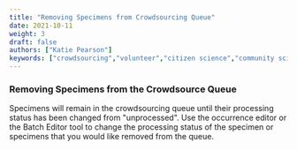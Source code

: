 ```yaml
---
title: "Removing Specimens from Crowdsourcing Queue"
date: 2021-10-11
weight: 3
draft: false
authors: ["Katie Pearson"]
keywords: ["crowdsourcing","volunteer","citizen science","community science"]
---
```


### Removing Specimens from the Crowdsource Queue

Specimens will remain in the crowdsourcing queue until their processing status has been changed from "unprocessed". Use the occurrence editor or the Batch Editor tool to change the processing status of the specimen or specimens that you would like removed from the queue.
